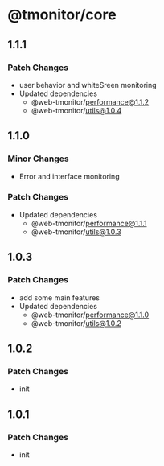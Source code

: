 # @tmonitor/core

## 1.1.1

### Patch Changes

- user behavior and whiteSreen monitoring
- Updated dependencies
  - @web-tmonitor/performance@1.1.2
  - @web-tmonitor/utils@1.0.4

## 1.1.0

### Minor Changes

- Error and interface monitoring

### Patch Changes

- Updated dependencies
  - @web-tmonitor/performance@1.1.1
  - @web-tmonitor/utils@1.0.3

## 1.0.3

### Patch Changes

- add some main features
- Updated dependencies
  - @web-tmonitor/performance@1.1.0
  - @web-tmonitor/utils@1.0.2

## 1.0.2

### Patch Changes

- init

## 1.0.1

### Patch Changes

- init
